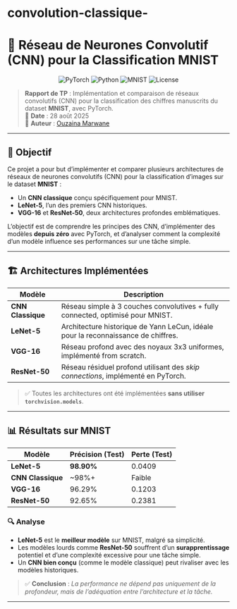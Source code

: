 # convolution-classique-
# 🧠 Réseau de Neurones Convolutif (CNN) pour la Classification MNIST

<div align="center">
  <img src="https://img.shields.io/badge/PyTorch-%23EE4C2C.svg?logo=pytorch&logoColor=white" alt="PyTorch">
  <img src="https://img.shields.io/badge/Python-3.7%2B-blue.svg" alt="Python">
  <img src="https://img.shields.io/badge/Dataset-MNIST-red.svg" alt="MNIST">
  <img src="https://img.shields.io/badge/License-MIT-green.svg" alt="License">
</div>

> **Rapport de TP** : Implémentation et comparaison de réseaux convolutifs (CNN) pour la classification des chiffres manuscrits du dataset **MNIST**, avec PyTorch.  
> 📅 **Date** : 28 août 2025  
> 👤 **Auteur** : [Ouzaina Marwane](https://github.com/marwaneouz)

---

## 📌 Objectif

Ce projet a pour but d’implémenter et comparer plusieurs architectures de réseaux de neurones convolutifs (CNN) pour la classification d’images sur le dataset **MNIST** :
- Un **CNN classique** conçu spécifiquement pour MNIST.
- **LeNet-5**, l’un des premiers CNN historiques.
- **VGG-16** et **ResNet-50**, deux architectures profondes emblématiques.

L’objectif est de comprendre les principes des CNN, d’implémenter des modèles **depuis zéro** avec PyTorch, et d’analyser comment la complexité d’un modèle influence ses performances sur une tâche simple.

---

## 🏗️ Architectures Implémentées

| Modèle | Description |
|-------|-------------|
| **CNN Classique** | Réseau simple à 3 couches convolutives + fully connected, optimisé pour MNIST. |
| **LeNet-5** | Architecture historique de Yann LeCun, idéale pour la reconnaissance de chiffres. |
| **VGG-16** | Réseau profond avec des noyaux 3x3 uniformes, implémenté from scratch. |
| **ResNet-50** | Réseau résiduel profond utilisant des *skip connections*, implémenté en PyTorch. |

> ✅ Toutes les architectures ont été implémentées **sans utiliser `torchvision.models`**.

---

## 📊 Résultats sur MNIST

| Modèle       | Précision (Test) | Perte (Test) |
|-------------|------------------|--------------|
| **LeNet-5**     | **98.90%**         | 0.0409       |
| **CNN Classique** | ~98%+           | Faible       |
| **VGG-16**      | 96.29%         | 0.1203       |
| **ResNet-50**   | 92.65%         | 0.2381       |

### 🔍 Analyse
- **LeNet-5** est le **meilleur modèle** sur MNIST, malgré sa simplicité.
- Les modèles lourds comme **ResNet-50** souffrent d’un **surapprentissage** potentiel et d’une complexité excessive pour une tâche simple.
- Un **CNN bien conçu** (comme le modèle classique) peut rivaliser avec les modèles historiques.

> ✅ **Conclusion** : *La performance ne dépend pas uniquement de la profondeur, mais de l’adéquation entre l’architecture et la tâche.*

---
 

 
